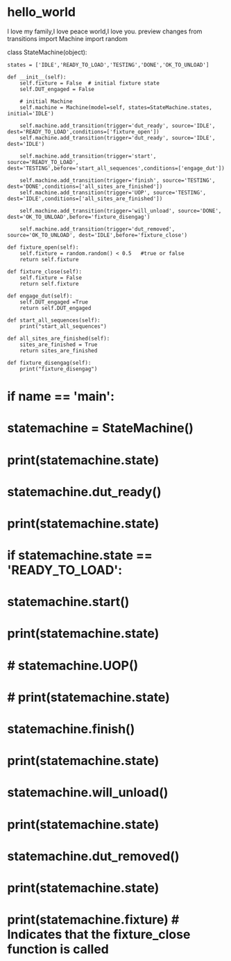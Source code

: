 # hello_world
I love my family,I love peace world,I love you.
preview changes
from transitions import Machine
import random

class StateMachine(object):

    states = ['IDLE','READY_TO_LOAD','TESTING','DONE','OK_TO_UNLOAD']

    def __init__(self):
        self.fixture = False  # initial fixture state
        self.DUT_engaged = False

        # initial Machine
        self.machine = Machine(model=self, states=StateMachine.states, initial='IDLE')

        self.machine.add_transition(trigger='dut_ready', source='IDLE', dest='READY_TO_LOAD',conditions=['fixture_open'])
        self.machine.add_transition(trigger='dut_ready', source='IDLE', dest='IDLE')

        self.machine.add_transition(trigger='start', source='READY_TO_LOAD', dest='TESTING',before='start_all_sequences',conditions=['engage_dut'])

        self.machine.add_transition(trigger='finish', source='TESTING', dest='DONE',conditions=['all_sites_are_finished'])
        self.machine.add_transition(trigger='UOP', source='TESTING', dest='IDLE',conditions=['all_sites_are_finished'])

        self.machine.add_transition(trigger='will_unload', source='DONE', dest='OK_TO_UNLOAD',before='fixture_disengag')

        self.machine.add_transition(trigger='dut_removed', source='OK_TO_UNLOAD', dest='IDLE',before='fixture_close')

    def fixture_open(self):
        self.fixture = random.random() < 0.5   #true or false
        return self.fixture

    def fixture_close(self):
        self.fixture = False
        return self.fixture

    def engage_dut(self):
        self.DUT_engaged =True
        return self.DUT_engaged

    def start_all_sequences(self):
        print("start_all_sequences")

    def all_sites_are_finished(self):
        sites_are_finished = True
        return sites_are_finished

    def fixture_disengag(self):
        print("fixture_disengag")


# if __name__ == '__main__':
#
#     statemachine = StateMachine()
#     print(statemachine.state)
#
#     statemachine.dut_ready()
#     print(statemachine.state)
#
#     if statemachine.state == 'READY_TO_LOAD':
#
#         statemachine.start()
#         print(statemachine.state)
#
#         # statemachine.UOP()
#         # print(statemachine.state)
#
#         statemachine.finish()
#         print(statemachine.state)
#
#         statemachine.will_unload()
#         print(statemachine.state)
#
#         statemachine.dut_removed()
#         print(statemachine.state)
#         print(statemachine.fixture)  # Indicates that the fixture_close function is called

